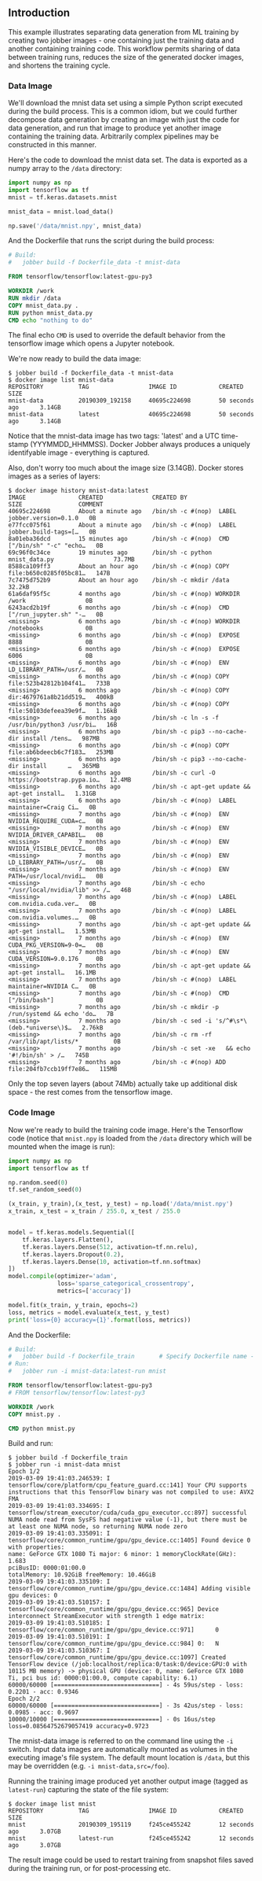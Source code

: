 ## Introduction
This example illustrates separating data generation from ML training by creating two jobber images - one containing just the training data and another containing training code.
This workflow permits sharing of data between training runs, reduces the size of the generated docker images, and shortens the training cycle.


### Data Image

We'll download the mnist data set using a simple Python script executed during the build process. 
This is a common idiom, but we could further decompose data generation by creating an image with just the code for data generation, and run that image to produce yet another image containing the training data. Arbitrarily complex pipelines may be constructed in this manner.

Here's the code to download the mnist data set. The data is exported as a numpy array to the `/data` directory:

```Python
import numpy as np
import tensorflow as tf
mnist = tf.keras.datasets.mnist

mnist_data = mnist.load_data()

np.save('/data/mnist.npy', mnist_data)
```

And the Dockerfile that runs the script during the build process:

```Dockerfile
# Build:
#   jobber build -f Dockerfile_data -t mnist-data 

FROM tensorflow/tensorflow:latest-gpu-py3

WORKDIR /work
RUN mkdir /data
COPY mnist_data.py .
RUN python mnist_data.py
CMD echo "nothing to do"
```

The final echo `CMD` is used to override the default behavior from the tensorflow image which opens a Jupyter notebook.

We're now ready to build the data image:

```
$ jobber build -f Dockerfile_data -t mnist-data
$ docker image list mnist-data
REPOSITORY          TAG                 IMAGE ID            CREATED             SIZE
mnist-data          20190309_192158     40695c224698        50 seconds ago      3.14GB
mnist-data          latest              40695c224698        50 seconds ago      3.14GB
```

Notice that the mnist-data image has two tags: 'latest' and a UTC time-stamp (YYYMMDD_HHMMSS). Docker Jobber always produces a uniquely identifyable image - everything is captured.

Also, don't worry too much about the image size (3.14GB).  Docker stores images as a series of layers:

```
$ docker image history mnist-data:latest
IMAGE               CREATED              CREATED BY                                      SIZE                COMMENT
40695c224698        About a minute ago   /bin/sh -c #(nop)  LABEL jobber.version=0.1.0   0B                  
e77fcc075f61        About a minute ago   /bin/sh -c #(nop)  LABEL jobber.build-tags=[…   0B                  
8a01eba36dcd        15 minutes ago       /bin/sh -c #(nop)  CMD ["/bin/sh" "-c" "echo…   0B                  
69c96f0c34ce        19 minutes ago       /bin/sh -c python mnist_data.py                 73.7MB              
8588ca109ff3        About an hour ago    /bin/sh -c #(nop) COPY file:b650c0285f05bc81…   147B                
7c7475d752b9        About an hour ago    /bin/sh -c mkdir /data                          32.2kB              
61a6daf95f5c        4 months ago         /bin/sh -c #(nop) WORKDIR /work                 0B                  
6243acd2b19f        6 months ago         /bin/sh -c #(nop)  CMD ["/run_jupyter.sh" "-…   0B                  
<missing>           6 months ago         /bin/sh -c #(nop) WORKDIR /notebooks            0B                  
<missing>           6 months ago         /bin/sh -c #(nop)  EXPOSE 8888                  0B                  
<missing>           6 months ago         /bin/sh -c #(nop)  EXPOSE 6006                  0B                  
<missing>           6 months ago         /bin/sh -c #(nop)  ENV LD_LIBRARY_PATH=/usr/…   0B                  
<missing>           6 months ago         /bin/sh -c #(nop) COPY file:523b42812b104f41…   733B                
<missing>           6 months ago         /bin/sh -c #(nop) COPY dir:4679761a8b21dd519…   400kB               
<missing>           6 months ago         /bin/sh -c #(nop) COPY file:50103defeea39e9f…   1.16kB              
<missing>           6 months ago         /bin/sh -c ln -s -f /usr/bin/python3 /usr/bi…   16B                 
<missing>           6 months ago         /bin/sh -c pip3 --no-cache-dir install /tens…   987MB               
<missing>           6 months ago         /bin/sh -c #(nop) COPY file:ab6bdeecb6c7f183…   253MB               
<missing>           6 months ago         /bin/sh -c pip3 --no-cache-dir install      …   365MB               
<missing>           6 months ago         /bin/sh -c curl -O https://bootstrap.pypa.io…   12.4MB              
<missing>           6 months ago         /bin/sh -c apt-get update && apt-get install…   1.31GB              
<missing>           6 months ago         /bin/sh -c #(nop)  LABEL maintainer=Craig Ci…   0B                  
<missing>           7 months ago         /bin/sh -c #(nop)  ENV NVIDIA_REQUIRE_CUDA=c…   0B                  
<missing>           7 months ago         /bin/sh -c #(nop)  ENV NVIDIA_DRIVER_CAPABIL…   0B                  
<missing>           7 months ago         /bin/sh -c #(nop)  ENV NVIDIA_VISIBLE_DEVICE…   0B                  
<missing>           7 months ago         /bin/sh -c #(nop)  ENV LD_LIBRARY_PATH=/usr/…   0B                  
<missing>           7 months ago         /bin/sh -c #(nop)  ENV PATH=/usr/local/nvidi…   0B                  
<missing>           7 months ago         /bin/sh -c echo "/usr/local/nvidia/lib" >> /…   46B                 
<missing>           7 months ago         /bin/sh -c #(nop)  LABEL com.nvidia.cuda.ver…   0B                  
<missing>           7 months ago         /bin/sh -c #(nop)  LABEL com.nvidia.volumes.…   0B                  
<missing>           7 months ago         /bin/sh -c apt-get update && apt-get install…   1.53MB              
<missing>           7 months ago         /bin/sh -c #(nop)  ENV CUDA_PKG_VERSION=9-0=…   0B                  
<missing>           7 months ago         /bin/sh -c #(nop)  ENV CUDA_VERSION=9.0.176     0B                  
<missing>           7 months ago         /bin/sh -c apt-get update && apt-get install…   16.1MB              
<missing>           7 months ago         /bin/sh -c #(nop)  LABEL maintainer=NVIDIA C…   0B                  
<missing>           7 months ago         /bin/sh -c #(nop)  CMD ["/bin/bash"]            0B                  
<missing>           7 months ago         /bin/sh -c mkdir -p /run/systemd && echo 'do…   7B                  
<missing>           7 months ago         /bin/sh -c sed -i 's/^#\s*\(deb.*universe\)$…   2.76kB              
<missing>           7 months ago         /bin/sh -c rm -rf /var/lib/apt/lists/*          0B                  
<missing>           7 months ago         /bin/sh -c set -xe   && echo '#!/bin/sh' > /…   745B                
<missing>           7 months ago         /bin/sh -c #(nop) ADD file:204fb7ccb19ff7e86…   115MB 

```

Only the top seven layers (about 74Mb) actually take up additional disk space - the rest comes from the tensorflow image.


### Code Image

Now we're ready to build the training code image. 
Here's the Tensorflow code (notice that `mnist.npy` is loaded from the `/data` directory which will be mounted when the image is run):

```Python
import numpy as np
import tensorflow as tf

np.random.seed(0)
tf.set_random_seed(0)

(x_train, y_train),(x_test, y_test) = np.load('/data/mnist.npy')
x_train, x_test = x_train / 255.0, x_test / 255.0


model = tf.keras.models.Sequential([
	tf.keras.layers.Flatten(),
	tf.keras.layers.Dense(512, activation=tf.nn.relu),
	tf.keras.layers.Dropout(0.2),
	tf.keras.layers.Dense(10, activation=tf.nn.softmax)
])
model.compile(optimizer='adam',
			  loss='sparse_categorical_crossentropy',
			  metrics=['accuracy'])

model.fit(x_train, y_train, epochs=2)
loss, metrics = model.evaluate(x_test, y_test)
print('loss={0} accuracy={1}'.format(loss, metrics))
```

And the Dockerfile:

```Dockerfile
# Build:
#   jobber build -f Dockerfile_train       # Specify Dockerfile name - defaults to cwd (mnist)
# Run:
#   jobber run -i mnist-data:latest-run mnist

FROM tensorflow/tensorflow:latest-gpu-py3
# FROM tensorflow/tensorflow:latest-py3

WORKDIR /work
COPY mnist.py .

CMD python mnist.py
```

Build and run:

```
$ jobber build -f Dockerfile_train
$ jobber run -i mnist-data mnist
Epoch 1/2
2019-03-09 19:41:03.246539: I tensorflow/core/platform/cpu_feature_guard.cc:141] Your CPU supports instructions that this TensorFlow binary was not compiled to use: AVX2 FMA
2019-03-09 19:41:03.334695: I tensorflow/stream_executor/cuda/cuda_gpu_executor.cc:897] successful NUMA node read from SysFS had negative value (-1), but there must be at least one NUMA node, so returning NUMA node zero
2019-03-09 19:41:03.335091: I tensorflow/core/common_runtime/gpu/gpu_device.cc:1405] Found device 0 with properties: 
name: GeForce GTX 1080 Ti major: 6 minor: 1 memoryClockRate(GHz): 1.683
pciBusID: 0000:01:00.0
totalMemory: 10.92GiB freeMemory: 10.46GiB
2019-03-09 19:41:03.335109: I tensorflow/core/common_runtime/gpu/gpu_device.cc:1484] Adding visible gpu devices: 0
2019-03-09 19:41:03.510157: I tensorflow/core/common_runtime/gpu/gpu_device.cc:965] Device interconnect StreamExecutor with strength 1 edge matrix:
2019-03-09 19:41:03.510185: I tensorflow/core/common_runtime/gpu/gpu_device.cc:971]      0 
2019-03-09 19:41:03.510191: I tensorflow/core/common_runtime/gpu/gpu_device.cc:984] 0:   N 
2019-03-09 19:41:03.510367: I tensorflow/core/common_runtime/gpu/gpu_device.cc:1097] Created TensorFlow device (/job:localhost/replica:0/task:0/device:GPU:0 with 10115 MB memory) -> physical GPU (device: 0, name: GeForce GTX 1080 Ti, pci bus id: 0000:01:00.0, compute capability: 6.1)
60000/60000 [==============================] - 4s 59us/step - loss: 0.2201 - acc: 0.9346
Epoch 2/2
60000/60000 [==============================] - 3s 42us/step - loss: 0.0985 - acc: 0.9697
10000/10000 [==============================] - 0s 16us/step
loss=0.08564752679057419 accuracy=0.9723
```

The mnist-data image is referred to on the command line using the `-i` switch. Input data images are automatically mounted as volumes in the executing image's file system. The default mount location is `/data`, but this may be overridden (e.g. `-i mnist-data,src=/foo`).

Running the training image produced yet another output image (tagged as `latest-run`) capturing the state of the file system:

```
$ docker image list mnist
REPOSITORY          TAG                 IMAGE ID            CREATED             SIZE
mnist               20190309_195119     f245ce455242        12 seconds ago      3.07GB
mnist               latest-run          f245ce455242        12 seconds ago      3.07GB
```

The result image could be used to restart training from snapshot files saved during the training run, or for post-processing etc.